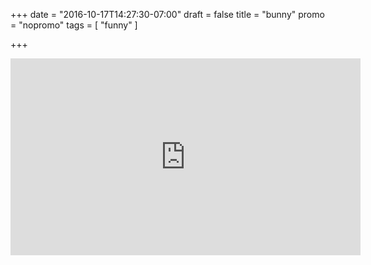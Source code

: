 +++
date = "2016-10-17T14:27:30-07:00"
draft = false
title = "bunny"
promo = "nopromo"
tags = [ "funny" ]

+++

<iframe width="560" height="315" src="https://www.youtube.com/embed/6dDBAiq4RFE?rel=0&amp;showinfo=0" frameborder="0" allowfullscreen></iframe>
